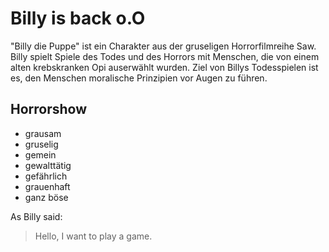 # Billy is back o.O

"Billy die Puppe" ist ein Charakter aus der gruseligen Horrorfilmreihe Saw.
Billy spielt Spiele des Todes und des Horrors mit Menschen,
die von einem alten krebskranken Opi auserwählt wurden. Ziel von Billys
Todesspielen ist es, den Menschen moralische Prinzipien vor Augen zu
führen.

## Horrorshow

* grausam
* gruselig
* gemein
* gewalttätig
* gefährlich
* grauenhaft
* ganz böse

As Billy said:

> Hello, I want to play a game.


